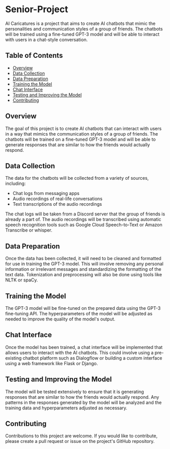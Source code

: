 # Senior-Project

AI Caricatures is a project that aims to create AI chatbots that mimic the personalities and communication styles of a group of friends. The chatbots will be trained using a fine-tuned GPT-3 model and will be able to interact with users in a chat-style conversation.

## Table of Contents

- [Overview](https://chat.openai.com/chat/9c372e9b-c8c2-4e4f-8092-aad85ad2e767#overview)
- [Data Collection](https://chat.openai.com/chat/9c372e9b-c8c2-4e4f-8092-aad85ad2e767#data-collection)
- [Data Preparation](https://chat.openai.com/chat/9c372e9b-c8c2-4e4f-8092-aad85ad2e767#data-preparation)
- [Training the Model](https://chat.openai.com/chat/9c372e9b-c8c2-4e4f-8092-aad85ad2e767#training-the-model)
- [Chat Interface](https://chat.openai.com/chat/9c372e9b-c8c2-4e4f-8092-aad85ad2e767#chat-interface)
- [Testing and Improving the Model](https://chat.openai.com/chat/9c372e9b-c8c2-4e4f-8092-aad85ad2e767#testing-and-improving-the-model)
- [Contributing](https://chat.openai.com/chat/9c372e9b-c8c2-4e4f-8092-aad85ad2e767#contributing)

## Overview

The goal of this project is to create AI chatbots that can interact with users in a way that mimics the communication styles of a group of friends. The chatbots will be trained on a fine-tuned GPT-3 model and will be able to generate responses that are similar to how the friends would actually respond.

## Data Collection

The data for the chatbots will be collected from a variety of sources, including:

- Chat logs from messaging apps
- Audio recordings of real-life conversations
- Text transcriptions of the audio recordings

The chat logs will be taken from a Discord server that the group of friends is already a part of. The audio recordings will be transcribed using automatic speech recognition tools such as Google Cloud Speech-to-Text or Amazon Transcribe or whisper.

## Data Preparation

Once the data has been collected, it will need to be cleaned and formatted for use in training the GPT-3 model. This will involve removing any personal information or irrelevant messages and standardizing the formatting of the text data. Tokenization and preprocessing will also be done using tools like NLTK or spaCy.

## Training the Model

The GPT-3 model will be fine-tuned on the prepared data using the GPT-3 fine-tuning API. The hyperparameters of the model will be adjusted as needed to improve the quality of the model's output.

## Chat Interface

Once the model has been trained, a chat interface will be implemented that allows users to interact with the AI chatbots. This could involve using a pre-existing chatbot platform such as Dialogflow or building a custom interface using a web framework like Flask or Django.

## Testing and Improving the Model

The model will be tested extensively to ensure that it is generating responses that are similar to how the friends would actually respond. Any patterns in the responses generated by the model will be analyzed and the training data and hyperparameters adjusted as necessary.

## Contributing

Contributions to this project are welcome. If you would like to contribute, please create a pull request or issue on the project's GitHub repository.
